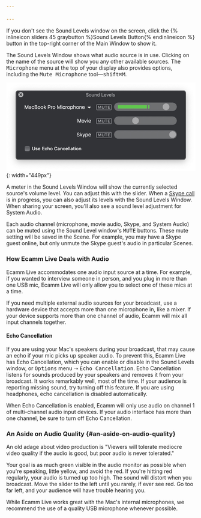 ```yaml
---

---
```

If you don't see the Sound Levels window on the screen, click the {% inlineicon sliders 45 graybutton %}Sound Levels Button{% endinlineicon %} button in the top-right corner of the Main Window to show it.

The Sound Levels Window shows what audio source is in use. Clicking on the name of the source will show you any other available sources. The <samp>Microphone</samp> menu at the top of your display also provides options, including the <samp>Mute Microphone</samp> tool—<kbd>shift</kbd><kbd title="command">⌘</kbd><kbd>M</kbd>.

![Sound Levels Window](/assets/img/sound-levels.jpg "Sound Levels Window"){: width="449px"}

A meter in the Sound Levels Window will show the currently selected source's volume level. You can adjust this with the slider.  When a [Skype call](../008-remote-guests-via-skype) is in progress, you can also adjust its levels with the Sound Levels Window. When sharing your screen, you'll also see a sound level adjustment for System Audio.

Each audio channel (microphone, movie audio, Skype, and System Audio) can be muted using the Sound Level window's <samp>MUTE</samp> buttons. These mute setting will be saved in the Scene. For example, you may have a Skype guest online, but only unmute the Skype guest's audio in particular Scenes.

### How Ecamm Live Deals with Audio

Ecamm Live accommodates one audio input source at a time. For example, if you wanted to interview someone in person, and you plug in more than one USB mic, Ecamm Live will only allow you to select one of these mics at a time.

If you need multiple external audio sources for your broadcast, use a hardware device that accepts more than one microphone in, like a mixer. If your device supports more than one channel of audio, Ecamm will mix all input channels together.

#### Echo Cancellation

If you are using your Mac's speakers during your broadcast, that may cause an echo if your mic picks up speaker audio. To prevent this, Ecamm Live has Echo Cancellation, which you can enable or disable in the Sound Levels window, or <samp>Options</samp> menu ➝ <samp>Echo Cancellation</samp>. Echo Cancellation listens for sounds produced by your speakers and removes it from your broadcast. It works remarkably well, most of the time. If your audience is reporting missing sound, try turning off this feature. If you are using headphones, echo cancellation is disabled automatically.

When Echo Cancellation is enabled, Ecamm will only use audio on channel 1 of multi-channel audio input devices. If your audio interface has more than one channel, be sure to turn off Echo Cancellation.


<aside class="notice" markdown="1">

### An Aside on Audio Quality {#an-aside-on-audio-quality}

An old adage about video production is "Viewers will tolerate mediocre video quality if the audio is good, but poor audio is never tolerated."

Your goal is as much green visible in the audio monitor as possible when you're speaking, little yellow, and avoid the red. If you're hitting red regularly, your audio is turned up too high. The sound will distort when you broadcast. Move the slider to the left until you rarely, if ever see red. Go too far left, and your audience will have trouble hearing you.

While Ecamm Live works great with the Mac's internal microphones, we recommend the use of a quality USB microphone whenever possible.

</aside>